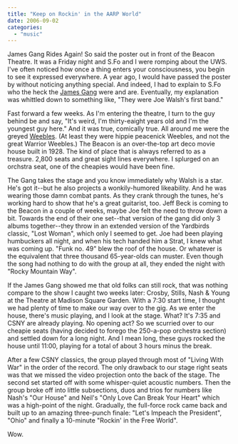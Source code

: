 ```yaml
---
title: "Keep on Rockin' in the AARP World"
date: 2006-09-02
categories: 
  - "music"
---
```


James Gang Rides Again! So said the poster out in front of the Beacon Theatre. It was a Friday night and S.Fo and I were romping about the UWS. I've often noticed how once a thing enters your consciousness, you begin to see it expressed everywhere. A year ago, I would have passed the poster by without noticing anything special. And indeed, I had to explain to S.Fo who the heck the [James Gang](http://www.allmusic.com/cg/amg.dll?p=amg&sql=11:j83gtq8ztu4o~T1) were and are. Eventually, my explanation was whittled down to something like, "They were Joe Walsh's first band."

Fast forward a few weeks. As I'm entering the theatre, I turn to the guy behind be and say, "It's weird, I'm thirty-eaight years old and I'm the youngest guy here." And it was true, comically true. All around me were the greyed [Weebles](http://www.bigredtoybox.com/articles/weebleindex.shtml). (At least they were hippie peacenick Weebles, and not the great Warrior Weebles.) The Beacon is an over-the-top art deco movie house built in 1928. The kind of place that is always referred to as a treasure. 2,800 seats and great sight lines everywhere. I splurged on an orchstra seat, one of the cheapies would have been fine.

The Gang takes the stage and you know immediately why Walsh is a star. He's got it--but he also projects a wonkily-humored likeability. And he was wearing those damn combat pants. As they crank through the tunes, he's working hard to show that he's a great guitarist, too. Jeff Beck is coming to the Beacon in a couple of weeks, maybe Joe felt the need to throw down a bit. Towards the end of their one set--that version of the gang did only 3 albums together--they throw in an extended version of the Yardbirds classic, "Lost Woman", which only I seemed to get. Joe had been playing humbuckers all night, and when his tech handed him a Strat, I knew what was coming up. "Funk no. 49" blew the roof of the house. Or whatever is the equivalent that three thousand 65-year-olds can muster. Even though the song had nothing to do with the group at all, they ended the night with "Rocky Mountain Way".

If the James Gang showed me that old folks can still rock, that was nothing compare to the show I caught two weeks later: Crosby, Stills, Nash & Young at the Theatre at Madison Square Garden. With a 7:30 start time, I thought we had plenty of time to make our way over to the gig. As we enter the house, there's music playing, and I look at the stage. What? It's 7:35 and CSNY are already playing. No opening act? So we scurried over to our cheapie seats (having decided to forego the 250-a-pop orchestra section) and settled down for a long night. And I mean long, these guys rocked the house until 11:00, playing for a total of about 3 hours minus the break.

After a few CSNY classics, the group played through most of "Living With War" in the order of the record. The only drawback to our stage right seats was that we missed the video projection onto the back of the stage. The second set started off with some whisper-quiet acoustic numbers. Then the group broke off into little subsections, duos and trios for numbers like Nash's "Our House" and Neil's "Only Love Can Break Your Heart" which was a high-point of the night. Gradually, the full-force rock came back and built up to an amazing three-punch finale: "Let's Impeach the President", "Ohio" and finally a 10-minute "Rockin' in the Free World".

Wow.
